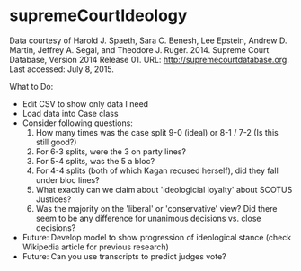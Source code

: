 # supremeCourtIdeology

Data courtesy of Harold J. Spaeth, Sara C. Benesh, Lee Epstein, Andrew D. Martin, Jeffrey A. Segal, and Theodore J. Ruger. 2014. Supreme Court Database, Version 2014 Release 01. URL: http://supremecourtdatabase.org. Last accessed: July 8, 2015. 

What to Do:
- Edit CSV to show only data I need
- Load data into Case class
- Consider following questions:
	1. How many times was the case split 9-0 (ideal) or 8-1 / 7-2 (Is this still good?)
	2. For 6-3 splits, were the 3 on party lines?
	3. For 5-4 splits, was the 5 a bloc?
	4. For 4-4 splits (both of which Kagan recused herself), did they fall under bloc lines?
	5. What exactly can we claim about 'ideologicial loyalty' about SCOTUS Justices?
	6. Was the majority on the 'liberal' or 'conservative' view? Did there seem to be any difference for unanimous decisions vs. close decisions?
- Future: Develop model to show progression of ideological stance (check Wikipedia article for previous research)
- Future: Can you use transcripts to predict judges vote?
